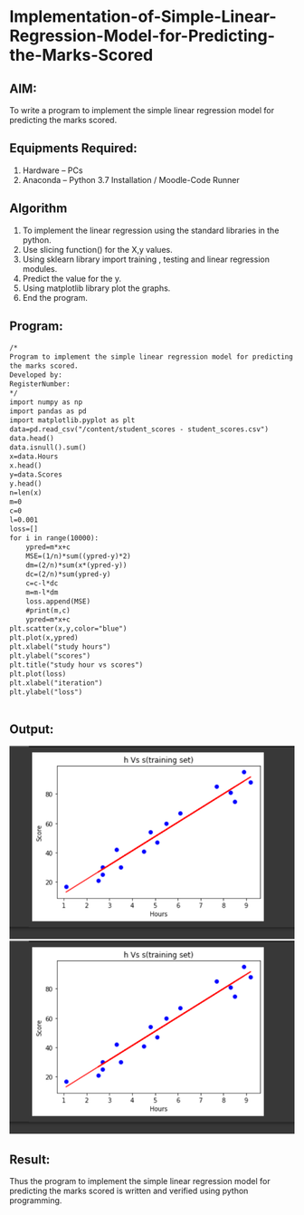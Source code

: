 # Implementation-of-Simple-Linear-Regression-Model-for-Predicting-the-Marks-Scored

## AIM:
To write a program to implement the simple linear regression model for predicting the marks scored.

## Equipments Required:
1. Hardware – PCs
2. Anaconda – Python 3.7 Installation / Moodle-Code Runner

## Algorithm
1.  To implement the linear regression using the standard libraries in the python. 
2.  Use slicing function() for the X,y values.
3.  Using sklearn library import training , testing and linear regression modules.
4.  Predict the value for the y. 
5.  Using matplotlib library plot the graphs.
6.  End the program.



## Program:
```
/*
Program to implement the simple linear regression model for predicting the marks scored.
Developed by: 
RegisterNumber:  
*/
import numpy as np
import pandas as pd
import matplotlib.pyplot as plt
data=pd.read_csv("/content/student_scores - student_scores.csv")
data.head()
data.isnull().sum()
x=data.Hours
x.head()
y=data.Scores
y.head()
n=len(x)
m=0
c=0
l=0.001
loss=[]
for i in range(10000):
    ypred=m*x+c
    MSE=(1/n)*sum((ypred-y)*2)
    dm=(2/n)*sum(x*(ypred-y))
    dc=(2/n)*sum(ypred-y)
    c=c-l*dc
    m=m-l*dm
    loss.append(MSE)
    #print(m,c)
    ypred=m*x+c
plt.scatter(x,y,color="blue")
plt.plot(x,ypred)
plt.xlabel("study hours")
plt.ylabel("scores")
plt.title("study hour vs scores")
plt.plot(loss)
plt.xlabel("iteration")
plt.ylabel("loss")
    
```

## Output:
![GITHUB LOGO](ex2.png)
![GITHUB LOGO](EXERCISE2.png)


## Result:
Thus the program to implement the simple linear regression model for predicting the marks scored is written and verified using python programming.
